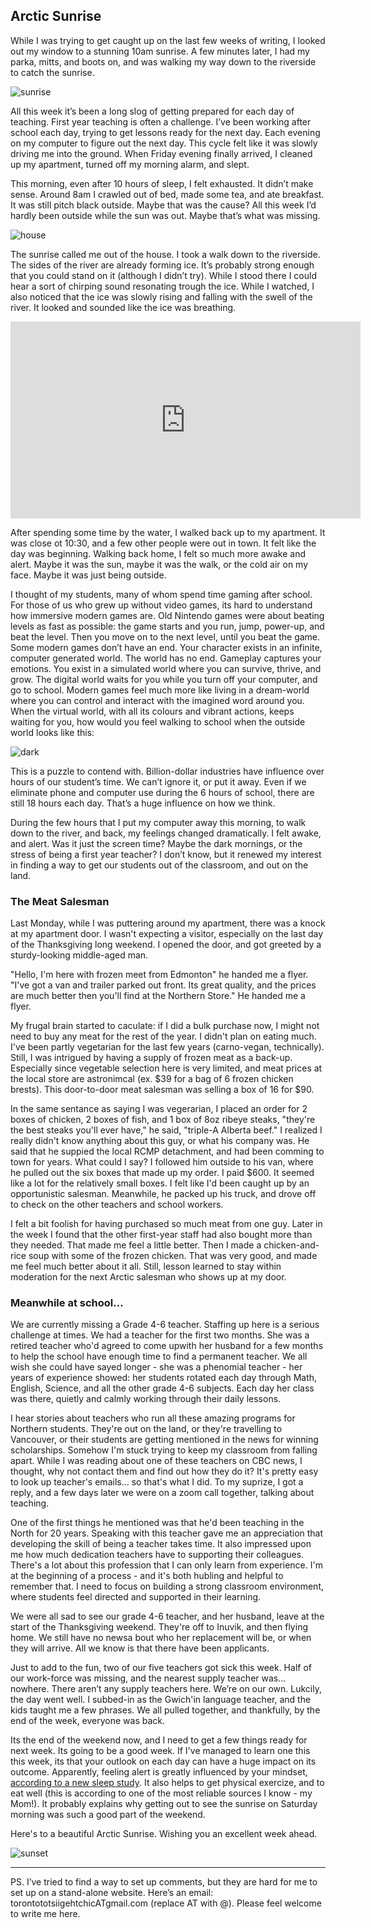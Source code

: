 ## Arctic Sunrise

While I was trying to get caught up on the last few weeks of writing, I looked out my window to a stunning 10am sunrise. A few minutes later, I had my parka, mitts, and boots on, and was walking my way down to the riverside to catch the sunrise. 

![sunrise](https://www.dropbox.com/scl/fi/f7q2qrzp1isfmjucc0r1v/20241019_101414.jpg?rlkey=wh7p9lrvsvlicixak7gdrm79q&st=386qnhaj&raw=1)

All this week it’s been a long slog of getting prepared for each day of teaching. First year teaching is often a challenge. I’ve been working after school each day, trying to get lessons ready for the next day. Each evening on my computer to figure out the next day. This cycle felt like it was slowly driving me into the ground. When Friday evening finally arrived, I cleaned up my apartment, turned off my morning alarm, and slept.

This morning, even after 10 hours of sleep, I felt exhausted. It didn’t make sense. Around 8am I crawled out of bed, made some tea, and ate breakfast. It was still pitch black outside. Maybe that was the cause? All this week I’d hardly been outside while the sun was out. Maybe that’s what was missing.

![house](https://www.dropbox.com/scl/fi/5jdykitu2enfno3eril92/20241019_102123.jpg?rlkey=2umvkfz2e195wizpemzyo1cp8&st=6zw2qfvd&raw=1)

The sunrise called me out of the house. I took a walk down to the riverside. The sides of the river are already forming ice. It’s probably strong enough that you could stand on it (although I didn’t try). While I stood there I could hear a sort of chirping sound resonating trough the ice. While I watched, I also noticed that the ice was slowly rising and falling with the swell of the river. It looked and sounded like the ice was breathing. 

<iframe width="560" height="315" src="https://www.youtube.com/embed/C0Dv7-0KrE8?si=B01iUea1XX5wejZG" title="YouTube video player" frameborder="0" allow="accelerometer; autoplay; clipboard-write; encrypted-media; gyroscope; picture-in-picture; web-share" referrerpolicy="strict-origin-when-cross-origin" allowfullscreen></iframe>


After spending some time by the water, I walked back up to my apartment. It was close ot 10:30, and a few other people were out in town. It felt like the day was beginning. Walking back home, I felt so much more awake and alert. Maybe it was the sun, maybe it was the walk, or the cold air on my face. Maybe it was just being outside. 

I thought of my students, many of whom spend time gaming after school. For those of us who grew up without video games, its hard to understand how immersive modern games are. Old Nintendo games were about beating levels as fast as possible: the game starts and you run, jump, power-up, and beat the level. Then you move on to the next level, until you beat the game. Some modern games don’t have an end. Your character exists in an infinite, computer generated world. The world has no end.  Gameplay captures your emotions. You exist in a simulated world where you can survive, thrive, and grow. The digital world waits for you while you turn off your computer, and go to school. Modern games feel much more like living in a dream-world where you can control and interact with the imagined word around you. When the virtual world, with all its colours and vibrant actions, keeps waiting for you, how would you feel walking to school when the outside world looks like this:

![dark](https://www.dropbox.com/scl/fi/m9e2kl0jkwjdzpzrr2bg9/20241008_071209.jpg?rlkey=7m4hitw9anl8q2n6575h6u8fj&st=nu7umawl&raw=1)

This is a puzzle to contend with. Billion-dollar industries have influence over hours of our student’s time. We can’t ignore it, or put it away. Even if we eliminate phone and computer use during the 6 hours of school, there are still 18 hours each day. That’s a huge influence on how we think.

During the few hours that I put my computer away this morning, to walk down to the river, and back, my feelings changed dramatically. I felt awake, and alert. Was it just the screen time? Maybe the dark mornings, or the stress of being a first year teacher? I don’t know, but it renewed my interest in finding a way to get our students out of the classroom, and out on the land.   

### The Meat Salesman

Last Monday, while I was puttering around my apartment, there was a knock at my apartment door. I wasn't expecting a visitor, especially on the last day of the Thanksgiving long weekend. I opened the door, and got greeted by a sturdy-looking middle-aged man. 

"Hello, I'm here with frozen meet from Edmonton" he handed me a flyer. "I've got a van and trailer parked out front. Its great quality, and the prices are much better then you'll find at the Northern Store." He handed me a flyer. 

My frugal brain started to caculate: if I did a bulk purchase now, I might not need to buy any meat for the rest of the year. I didn't plan on eating much. I've been partly vegetarian for the last few years (carno-vegan, technically). Still, I was intrigued by having a supply of frozen meat as a back-up. Especially since vegetable selection here is very limited, and meat prices at the local store are astronimcal (ex. $39 for a bag of 6 frozen chicken brests). This door-to-door meat salesman was selling a box of 16 for $90. 

In the same sentance as saying I was vegerarian, I placed an order for 2 boxes of chicken, 2 boxes of fish, and 1 box of 8oz ribeye steaks, "they're the best steaks you'll ever have," he said, "triple-A Alberta beef." I realized I really didn't know anything about this guy, or what his company was. He said that he suppied the local RCMP detachment, and had been comming to town for years. What could I say? I followed him outside to his van, where he pulled out the six boxes that made up my order. I paid $600. It seemed like a lot for the relatively small boxes. I felt like I'd been caught up by an opportunistic salesman. Meanwhile, he packed up his truck, and drove off to check on the other teachers and school workers. 

I felt a bit foolish for having purchased so much meat from one guy. Later in the week I found that the other first-year staff had also bought more than they needed. That made me feel a little better. Then I made a chicken-and-rice soup with some of the frozen chicken. That was very good, and made me feel much better about it all. Still, lesson learned to stay within moderation for the next Arctic salesman who shows up at my door. 

### Meanwhile at school…

We are currently missing a Grade 4-6 teacher. Staffing up here is a serious challenge at times. We had a teacher for the first two months. She was a retired teacher who'd agreed to come upwith her husband for a few months to help the school have enough time to find a permanent teacher. We all wish she could have sayed longer - she was a phenomial teacher - her years of experience showed: her students rotated each day through Math, English, Science, and all the other grade 4-6 subjects. Each day her class was there, quietly and calmly working through their daily lessons. 

I hear stories about teachers who run all these amazing programs for Northern students. They're out on the land, or they're travelling to Vancouver, or their students are getting mentioned in the news for winning scholarships. Somehow I'm stuck trying to keep my classroom from falling apart. While I was reading about one of these teachers on CBC news, I thought, why not contact them and find out how they do it? It's pretty easy to look up teacher's emails... so that's what I did. To my suprize, I got a reply, and a few days later we were on a zoom call together, talking about teaching. 

One of the first things he mentioned was that he'd been teaching in the North for 20 years. Speaking with this teacher gave me an appreciation that developing the skill of being a teacher takes time. It also impressed upon me how much dedication teachers have to supporting their colleagues. There's a lot about this profession that I can only learn from experience. I'm at the beginning of a process - and it's both hubling and helpful to remember that. I need to focus on building a strong classroom environment, where students feel directed and supported in their learning. 

We were all sad to see our grade 4-6 teacher, and her husband, leave at the start of the Thanksgiving weekend. They're off to Inuvik, and then flying home. We still have no newsa bout who her replacement will be, or when they will arrive. All we know is that there have been applicants. 

Just to add to the fun, two of our five teachers got sick this week. Half of our work-force was missing, and the nearest supply teacher was... nowhere. There aren’t any supply teachers here. We’re on our own. Lukcily, the day went well. I subbed-in as the Gwich'in language teacher, and the kids taught me a few phrases. We all pulled together, and thankfully, by the end of the week, everyone was back. 

Its the end of the weekend now, and I need to get a few things ready for next week. Its going to be a good week. If I've managed to learn one this this week, its that your outlook on each day can have a huge impact on its outcome. Apparently, feeling alert is greatly influenced by your mindset, [according to a new sleep study](https://www.bbc.com/future/article/20241014-need-a-good-nights-sleep-trying-changing-how-you-think-about-it). It also helps to get physical exercize, and to eat well (this is according to one of the most reliable sources I know - my Mom!). It probably explains why getting out to see the sunrise on Saturday morning was such a good part of the weekend. 

Here's to a beautiful Arctic Sunrise. Wishing you an excellent week ahead.   

![sunset](https://www.dropbox.com/scl/fi/tie3dm50wg13gti8rpelz/20241020_185113.jpg?rlkey=wmfsxii59zv32k5dt6hmanjz3&raw=1)

---

PS. I’ve tried to find a way to set up comments, but they are hard for me to set up on a stand-alone website. Here’s an email: torontototsiigehtchicATgmail.com (replace AT with @). Please feel welcome to write me here. 

